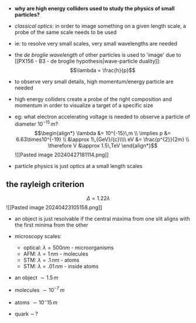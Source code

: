 - **why are high energy colliders used to study the physics of small particles?**
- *classical optics*: in order to image something on a given length scale, a probe of the same scale needs to be used
- ie: to resolve very small scales, very small wavelengths are needed
- the *de broglie wavelength* of other particles is used to 'image' due to [[PX156 - B3 - de broglie hypothesis|wave-particle duality]]: $$\lambda = \frac{h}{p}$$
- to observe very small details, high momentum/energy particle are needed
- high energy colliders create a probe of the right composition and momentum in order to visualize a target of a specific size


- eg: what electron accelerating voltage is needed to observe a particle of diameter $10^{-15}\,m$?
	$$\begin{align*}
		\lambda &= 10^{-15}\,m \\
		\implies p &= 6.63\times10^{-19} \\
		&\approx  1\,{GeV}/{c}\\\\
		eV &= \frac{p^{2}}{2m} \\
		\therefore V &\approx 1.5\,TeV
	\end{align*}$$
![[Pasted image 20240427181114.png]]
- particle physics is just optics at a small length scales

## the rayleigh criterion
$$\Delta = 1.22 \lambda$$
![[Pasted image 20240423105158.png]]
- an object is just resolvable if the central maxima from one slit aligns with the first minima from the other

- microscopy scales:
	- optical: $\lambda=500nm$ - microorganisms
	- AFM: $\lambda =1\,nm$ - molecules
	- STM: $\lambda=.1\,nm$ - atoms
	- STM: $\lambda=.01\,nm$ - inside atoms

- an object $\sim1.5\,m$
- molecules $\sim10^{-7}\,m$
- atoms $\sim 10^-15\,m$
- quark $\sim \, ?$
